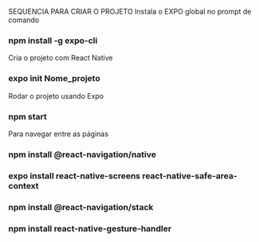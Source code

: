 SEQUENCIA PARA CRIAR O PROJETO
Instala o EXPO global no prompt de comando
### npm install -g expo-cli

Cria o projeto com React Native
### expo init Nome_projeto

Rodar o projeto usando Expo
### npm start

Para navegar entre as páginas
### npm install @react-navigation/native

### expo install react-native-screens react-native-safe-area-context

### npm install @react-navigation/stack

### npm install react-native-gesture-handler